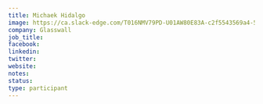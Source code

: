 ```yaml
---
title: Michaek Hidalgo
image: https://ca.slack-edge.com/T016NMV79PD-U01AW80E83A-c2f5543569a4-512
company: Glasswall
job_title:
facebook:
linkedin: 
twitter: 
website:
notes:
status: 
type: participant
---
```


<!-- put more details about participant here -->
